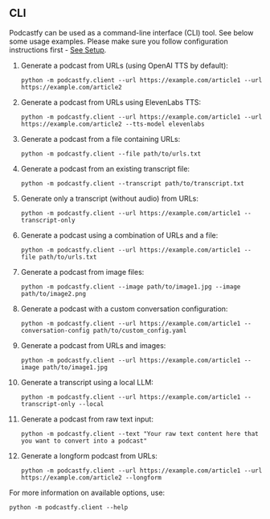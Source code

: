 ## CLI

Podcastfy can be used as a command-line interface (CLI) tool. See below some usage examples.
Please make sure you follow configuration instructions first - [See Setup](../README.md#setup).

1. Generate a podcast from URLs (using OpenAI TTS by default):
   ```
   python -m podcastfy.client --url https://example.com/article1 --url https://example.com/article2
   ```

2. Generate a podcast from URLs using ElevenLabs TTS:
   ```
   python -m podcastfy.client --url https://example.com/article1 --url https://example.com/article2 --tts-model elevenlabs
   ```

3. Generate a podcast from a file containing URLs:
   ```
   python -m podcastfy.client --file path/to/urls.txt
   ```

4. Generate a podcast from an existing transcript file:
   ```
   python -m podcastfy.client --transcript path/to/transcript.txt
   ```

5. Generate only a transcript (without audio) from URLs:
   ```
   python -m podcastfy.client --url https://example.com/article1 --transcript-only
   ```

6. Generate a podcast using a combination of URLs and a file:
   ```
   python -m podcastfy.client --url https://example.com/article1 --file path/to/urls.txt
   ```

7. Generate a podcast from image files:
   ```
   python -m podcastfy.client --image path/to/image1.jpg --image path/to/image2.png
   ```

8. Generate a podcast with a custom conversation configuration:
   ```
   python -m podcastfy.client --url https://example.com/article1 --conversation-config path/to/custom_config.yaml
   ```

9. Generate a podcast from URLs and images:
   ```
   python -m podcastfy.client --url https://example.com/article1 --image path/to/image1.jpg
   ```
   
10. Generate a transcript using a local LLM:
    ```
    python -m podcastfy.client --url https://example.com/article1 --transcript-only --local
    ```

11. Generate a podcast from raw text input:
    ```
    python -m podcastfy.client --text "Your raw text content here that you want to convert into a podcast"
    ```

12. Generate a longform podcast from URLs:
    ```
    python -m podcastfy.client --url https://example.com/article1 --url https://example.com/article2 --longform
    ```

For more information on available options, use:
   ```
   python -m podcastfy.client --help
   ```
